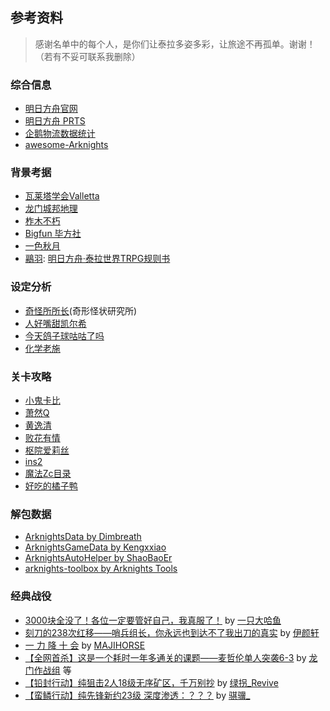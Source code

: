 ## 参考资料

> 感谢名单中的每个人，是你们让泰拉多姿多彩，让旅途不再孤单。谢谢！（若有不妥可联系我删除）

### 综合信息
  - [明日方舟官网](https://ak.hypergryph.com/index)
  - [明日方舟 PRTS](http://prts.wiki/w/%E9%A6%96%E9%A1%B5)
  - [企鹅物流数据统计](https://penguin-stats.cn/)
  - [awesome-Arknights](https://github.com/cyf-gh/awesome-Arknights)

### 背景考据
  - [瓦莱塔学会Valletta](https://space.bilibili.com/573959614/)
  - [龙门城邦地理](https://space.bilibili.com/394124937?from=search&seid=16107328653197302427)
  - [柞木不朽](https://space.bilibili.com/1619097/)
  - [Bigfun 毕方社](https://www.zhihu.com/column/arknights)
  - [一色秋月](https://space.bilibili.com/10505218/)
  - [鷊羽](https://space.bilibili.com/36095444): [明日方舟·泰拉世界TRPG规则书](https://www.bilibili.com/read/cv6545701?from=search)

### 设定分析
  - [奇怪所所长](https://mp.weixin.qq.com/s/8qLKya81BhSi99WDxz9zDA)(奇形怪状研究所)
  - [人好嘴甜凯尔希](https://space.bilibili.com/1683678/)
  - [今天鸽子球咕咕了吗](https://space.bilibili.com/1496903/)
  - [化学老施](https://space.bilibili.com/2195452/)

### 关卡攻略
  - [小鬼卡比](https://space.bilibili.com/259571179/)
  - [萧然Q](https://space.bilibili.com/31009079/)
  - [黄逸清](https://space.bilibili.com/431266250/)
  - [败花有情](https://space.bilibili.com/518947650/)
  - [枢院爱莉丝](https://space.bilibili.com/86470887/)
  - [ins2](https://space.bilibili.com/2647287/)
  - [魔法Zc目录](https://space.bilibili.com/13164144/)
  - [好吃的橘子鸭](https://space.bilibili.com/26293669/)

### 解包数据
  - [ArknightsData by Dimbreath](https://github.com/Dimbreath/ArknightsData)
  - [ArknightsGameData by Kengxxiao](https://github.com/Kengxxiao/ArknightsGameData)
  - [ArknightsAutoHelper by ShaoBaoEr](https://github.com/ninthDevilHAUNSTER/ArknightsAutoHelper)
  - [arknights-toolbox by Arknights Tools](https://github.com/arkntools/arknights-toolbox)

### 经典战役
  - [3000块全没了！各位一定要管好自己，我真服了！](https://www.bilibili.com/video/BV1cf4y1W771) by [一只大哈鱼](https://space.bilibili.com/624757844?spm_id_from=333.788.b_765f7570696e666f.2)
  - [刻刀的238次红移——哨兵组长，你永远也到达不了我出刀的真实](https://www.bilibili.com/video/BV1Ap4y1r7Zb?share_source=copy_web) by [伊颜轩](https://space.bilibili.com/13262144?spm_id_from=333.788.b_765f7570696e666f.2)
  - [一 力 降 十 会](https://www.bilibili.com/video/BV1zK4y1n7nY?share_source=copy_web) by [MAJIHORSE](https://space.bilibili.com/10352261?spm_id_from=333.788.b_765f7570696e666f.2)
  - [【全网首杀】这是一个耗时一年多通关的课题——麦哲伦单人突袭6-3](https://www.bilibili.com/video/BV1Tq4y1f76K?share_source=copy_web) by [龙门作战组](https://space.bilibili.com/89109764) 等
  - [【铅封行动】纯狙击2人18级无序矿区，千万别抄](https://www.bilibili.com/video/BV1gK4y1s7YY?share_source=copy_web) by [绿拐_Revive](https://space.bilibili.com/8478452?spm_id_from=333.788.b_765f7570696e666f.2)
  - [【蛮鳞行动】纯先锋新约23级 深度渗透：？？？](https://www.bilibili.com/video/BV1dy4y1G7jX?share_source=copy_web) by [骐骥_](https://space.bilibili.com/410945045?spm_id_from=333.788.b_765f7570696e666f.2)
